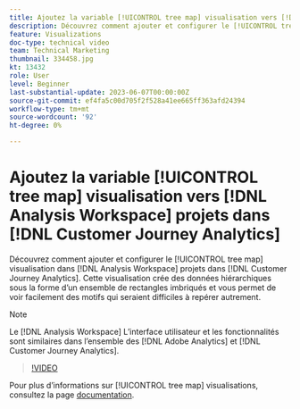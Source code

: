 ```yaml
---
title: Ajoutez la variable [!UICONTROL tree map] visualisation vers [!DNL Analysis Workspace] projects
description: Découvrez comment ajouter et configurer le [!UICONTROL tree map] visualisation dans [!DNL Analysis Workspace] projets dans [!DNL Customer Journey Analytics].
feature: Visualizations
doc-type: technical video
team: Technical Marketing
thumbnail: 334458.jpg
kt: 13432
role: User
level: Beginner
last-substantial-update: 2023-06-07T00:00:00Z
source-git-commit: ef4fa5c00d705f2f528a41ee665ff363afd24394
workflow-type: tm+mt
source-wordcount: '92'
ht-degree: 0%

---
```


# Ajoutez la variable [!UICONTROL tree map] visualisation vers [!DNL Analysis Workspace] projets dans [!DNL Customer Journey Analytics]

Découvrez comment ajouter et configurer le [!UICONTROL tree map] visualisation dans [!DNL Analysis Workspace] projets dans [!DNL Customer Journey Analytics]. Cette visualisation crée des données hiérarchiques sous la forme d’un ensemble de rectangles imbriqués et vous permet de voir facilement des motifs qui seraient difficiles à repérer autrement.

>[!NOTE]
>
>Le [!DNL Analysis Workspace] L’interface utilisateur et les fonctionnalités sont similaires dans l’ensemble des [!DNL Adobe Analytics] et [!DNL Customer Journey Analytics].

>[!VIDEO](https://video.tv.adobe.com/v/334458/?quality=12&learn=on)

Pour plus d’informations sur [!UICONTROL tree map] visualisations, consultez la page [documentation](https://experienceleague.adobe.com/docs/analytics-platform/using/cja-workspace/visualizations/treemap.html).
